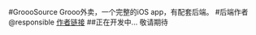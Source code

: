 #GroooSource
Grooo外卖，一个完整的iOS app，有配套后端。
#后端作者 @responsible
[作者链接](https://github.com/responsible)
##正在开发中... 敬请期待
